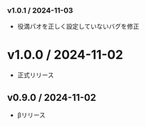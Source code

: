 ### v1.0.1 / 2024-11-03

  - 役満パオを正しく設定していないバグを修正

# v1.0.0 / 2024-11-02

  - 正式リリース

## v0.9.0 / 2024-11-02

  - βリリース
